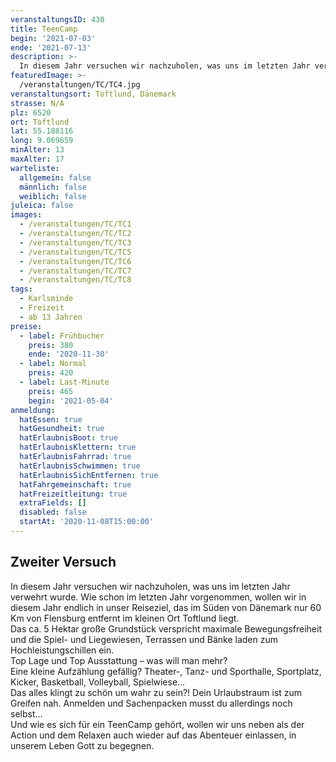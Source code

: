 ```yaml
---
veranstaltungsID: 430
title: TeenCamp
begin: '2021-07-03'
ende: '2021-07-13'
description: >-
  In diesem Jahr versuchen wir nachzuholen, was uns im letzten Jahr verwehrt wurde. Wie schon im letzten Jahr vorgenommen, wollen wir in diesem Jahr endlich in unser Reiseziel, das im Süden von Dänemark nur 60 Km von Flensburg entfernt im kleinen Ort Toftlund liegt.
featuredImage: >-
  /veranstaltungen/TC/TC4.jpg
veranstaltungsort: Toftlund, Dänemark
strasse: N/A
plz: 6520
ort: Toftlund
lat: 55.188116
long: 9.069659
minAlter: 13
maxAlter: 17
warteliste:
  allgemein: false
  männlich: false
  weiblich: false
juleica: false
images:
  - /veranstaltungen/TC/TC1
  - /veranstaltungen/TC/TC2
  - /veranstaltungen/TC/TC3
  - /veranstaltungen/TC/TC5
  - /veranstaltungen/TC/TC6
  - /veranstaltungen/TC/TC7
  - /veranstaltungen/TC/TC8
tags:
  - Karlsminde
  - Freizeit
  - ab 13 Jahren
preise:
  - label: Frühbucher
    preis: 380
    ende: '2020-11-30'
  - label: Normal
    preis: 420
  - label: Last-Minute
    preis: 465
    begin: '2021-05-04'
anmeldung:
  hatEssen: true
  hatGesundheit: true
  hatErlaubnisBoot: true
  hatErlaubnisKlettern: true
  hatErlaubnisFahrrad: true
  hatErlaubnisSchwimmen: true
  hatErlaubnisSichEntfernen: true
  hatFahrgemeinschaft: true
  hatFreizeitleitung: true
  extraFields: []
  disabled: false
  startAt: '2020-11-08T15:00:00'
---
```


## Zweiter Versuch

In diesem Jahr versuchen wir nachzuholen, was uns im letzten Jahr verwehrt wurde. Wie schon im letzten Jahr vorgenommen, wollen wir in diesem Jahr endlich in unser Reiseziel, das im Süden von Dänemark nur 60 Km von Flensburg entfernt im kleinen Ort Toftlund liegt.  
Das ca. 5 Hektar große Grundstück verspricht maximale Bewegungsfreiheit und die Spiel- und Liegewiesen, Terrassen und Bänke laden zum Hochleistungschillen ein.  
Top Lage und Top Ausstattung – was will man mehr?  
Eine kleine Aufzählung gefällig? Theater-, Tanz- und Sporthalle, Sportplatz, Kicker, Basketball, Volleyball, Spielwiese…  
Das alles klingt zu schön um wahr zu sein?! Dein Urlaubstraum ist zum Greifen nah. Anmelden und Sachenpacken musst du allerdings noch selbst…  
Und wie es sich für ein TeenCamp gehört, wollen wir uns neben als der Action und dem Relaxen auch wieder auf das Abenteuer einlassen, in unserem Leben Gott zu begegnen.
